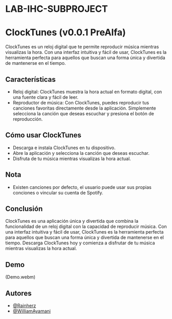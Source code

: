 # LAB-IHC-SUBPROJECT

# ClockTunes (v0.0.1 PreAlfa)

ClockTunes es un reloj digital que te permite reproducir música mientras visualizas la hora. Con una interfaz intuitiva y fácil de usar, ClockTunes es la herramienta perfecta para aquellos que buscan una forma única y divertida de mantenerse en el tiempo.

## Características
- Reloj digital: ClockTunes muestra la hora actual en formato digital, con una fuente clara y fácil de leer.
- Reproductor de música: Con ClockTunes, puedes reproducir tus canciones favoritas directamente desde la aplicación. Simplemente selecciona la canción que deseas escuchar y presiona el botón de reproducción.

## Cómo usar ClockTunes
- Descarga e instala ClockTunes en tu dispositivo.
- Abre la aplicación y selecciona la canción que deseas escuchar.
- Disfruta de tu música mientras visualizas la hora actual.

## Nota
- Existen canciones por defecto, el usuario puede usar sus propias conciones o vincular su cuenta de Spotify.

## Conclusión
ClockTunes es una aplicación única y divertida que combina la funcionalidad de un reloj digital con la capacidad de reproducir música. Con una interfaz intuitiva y fácil de usar, ClockTunes es la herramienta perfecta para aquellos que buscan una forma única y divertida de mantenerse en el tiempo. Descarga ClockTunes hoy y comienza a disfrutar de tu música mientras visualizas la hora actual.

## Demo

(Demo.webm)

## Autores

- [@Rainherz](https://github.com/Rainherz)
- [@WilliamAyamani](https://github.com/WillianAyamamani)
